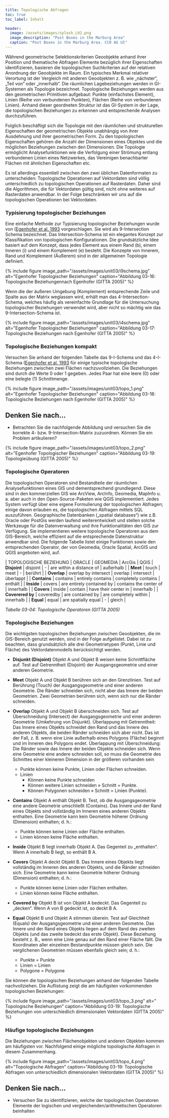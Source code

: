 ```yaml
---
title: Topologische Abfragen
toc: true
toc_label: Inhalt

header:
  image: /assets/images/splash_L02.png
  image_description: "Post Boxes in the Marburg Area"
  caption: "Post Boxes in the Marburg Area. CC0 AG UI"
---
```


	

Während geometrische Selektionskriterien Geoobjekte anhand ihrer Position und thematische Abfragen Elemente bezüglich ihrer Eigenschaften identifizieren, basieren die topologischen Suchkriterien auf der relativen Anordnung der Geoobjekte im Raum. Ein typisches Merkmal relativer Verortung ist der Vergleich mit anderen Geoobjekten z. B. wie „nächster“, „Teil von“ oder „innerhalb“. Die räumlichen Lagebeziehungen werden in GI-Systemen als Topologie bezeichnet. Topologische Beziehungen werden aus den geometrischen Primitiven aufgebaut: Punkte (einfachstes Element), Linien (Reihe von verbundenen Punkten), Flächen (Reihe von verbundenen Linien). Anhand dieser geordneten Struktur ist das GI-System in der Lage, die topologischen Beziehungen zu erkennen und entsprechende Analysen durchzuführen.

Folglich beschäftigt sich die Topologie mit den räumlichen und strukturellen Eigenschaften der geometrischen Objekte unabhängig von ihrer Ausdehnung und ihrer geometrischen Form. Zu den topologischen Eigenschaften gehören die Anzahl der Dimensionen eines Objektes und die möglichen Beziehungen zwischen den Dimensionen. Die Topologie ermöglicht Analysefunktionen wie die Verfolgung einer Strömung entlang verbundenen Linien eines Netzwerkes, das Vereinigen benachbarter Flächen mit ähnlichen Eigenschaften etc.

Es ist allerdings essentiell zwischen den zwei üblichen Datenformaten zu unterscheiden: Topologische Operationen auf Vektordaten sind völlig unterschiedlich zu topologischen Operationen auf Rasterdaten. Daher sind die Algorithmen, die für Vektordaten gültig sind, nicht ohne weiteres auf Rasterdaten anwendbar. In der Folge beschränken wir uns auf die topologischen Operationen bei Vektordaten.

### Typisierung topologischer Beziehungen

Eine einfache Methode zur Typisierung topologischer Beziehungen wurde von ([Egenhofer et al. 1993](http://www.spatial.maine.edu/~max/4Vs9.pdf) vorgeschlagen. Sie wird als 9-Intersection Schema bezeichnet. Das Intersection-Schema ist ein elegantes Konzept zur Klassifikation von topologischen Konfigurationen. Die grundsätzliche Idee basiert auf dem Konzept, dass jedes Element aus einem Rand (b), einem Inneren (i) und einem Komplement (e) besteht. Die Konzepte von Innerem, Rand und Komplement (Äußerem) sind in der allgemeinen Topologie definiert.

{% include figure image_path="/assets/images/unit03/i9schema.jpg" alt="Egenhofer Topologischer Beziehungen" caption="Abbildung 03-16: Topologische Beziehungennach Egenhofer (GITTA 2005)" %}

Wenn die der äußeren Umgebung (Komplement) entsprechende Zeile und Spalte aus der Matrix weglassen wird, erhält man das 4-Intersection-Schema, welches häufig als vereinfachte Grundlage für die Untersuchung topologischer Beziehungen verwendet wird, aber nicht so mächtig wie das 9-Intersection-Schema ist.

{% include figure image_path="/assets/images/unit03/i4schema.jpg" alt="Egenhofer Topologischer Beziehungen" caption="Abbildung 03-17: Topologische Beziehungen nach Egenhofer (GITTA 2005)" %}




### Topologische Beziehungen kompakt

Versuchen Sie anhand der folgenden Tabelle das 9-I-Schema und das 4-I-Schema ([Egenhofer et al. 1993](http://www.spatial.maine.edu/~max/4Vs9.pdf]) für einige typische topologische Beziehungen zwischen zwei Flächen nachzuvollziehen. Die Beziehungen sind durch die Werte 0 oder 1 gegeben. Jedes Paar hat eine leere (0) oder eine belegte (1) Schnittmenge.


{% include figure image_path="/assets/images/unit03/topo_1.png" alt="Egenhofer Topologischer Beziehungen" caption="Abbildung 03-18: Topologische Beziehungen nach Egenhofer (GITTA 2005)" %}



 

## Denken Sie nach...

  * Betrachten Sie die nachfolgende Abbildung und versuchen Sie die korrekte 4- bzw. 9-Intersection-Matrix zuzuordnen. Können Sie ein Problem artikulieren?

{% include figure image_path="/assets/images/unit03/topo_2.png" alt="Egenhofer Topologischer Beziehungen" caption="Abbildung 03-19: Topologieübung  (GITTA 2005)" %}


	
### Topologische Operatoren
	

Die topologischen Operatoren sind Bestandteile der räumlichen Analysefunktionen eines GIS und dementsprechend grundlegend. Diese sind in den kommerziellen GIS wie ArcView, ArcInfo, Geomedia, MapInfo u. a. aber auch in den Open-Source-Paketen wie QGIS implementiert. Jedes System verfügt über eine eigene Formulierung der topologischen Abfragen; einige davon erlauben es, die topologischen Abfragen mittels SQL auszuführen. Geographische Datenbanken („spatial databases“) wie z.B. Oracle oder PostGis werden laufend weiterentwickelt und stellen solche Werkzeuge für die Datenverwaltung und ihre Funktionalitäten den GIS zur Verfügung. Sie implementieren weitere topologische Operatoren aus dem GIS-Bereich, welche effizient auf die entsprechende Datenstruktur anwendbar sind. Die folgende Tabelle listet einige Funktionen sowie den entsprechenden Operator, der von Geomedia, Oracle Spatial, ArcGIS und QGIS angeboten wird, auf.

| TOPOLOGISCHE  BEZIEHUNG | ORACLE | GEOMEDIA | ArcGis | QGIS
| **Disjoint** | disjoint | - | are within a distance of | außerhalb |
| **Meet** | touch | meet | - | berührt |
| **Overlap** | overlap by intersect | overlap | intersect | überlappt |
| **Contains** | contains | entirely contains | completely contains | enthält |
| **Inside** | covers | are entirely contained by | contains the center of | innerhalb |
| **Covers** | inside | contain | have their center in | innerhalb |
| **Coverered by** | coveredby | are contained by | are completely within | innerhalb |
| **Equal** | equal | are spatially equal | - | gleich |

*Tabelle 03-04: Topologische Operatoren (GITTA 2005)*


### Topologische Beziehungen

Die wichtigsten topologischen Beziehungen zwischen Geoobjekten, die im GIS-Bereich genutzt werden, sind in der Folge aufgelistet. Dabei ist zu beachten, dass grundsätzlich alle drei Geometrietypen (Punkt, Linie und Fläche) des Vektordatenmodells berücksichtigt werden.

*  **Disjunkt (Disjoint)** Objekt A und Objekt B weisen keine Schnittfläche auf. Test auf Getrenntheit (Disjoint) der Ausgangsgeometrie und einer anderen Geometrie.

*  **Meet** Objekt A und Objekt B berühren sich an den Grenzlinien. Test auf Berührung (Touch) der Ausgangsgeometrie und einer anderen Geometrie. Die Ränder schneiden sich, nicht aber das Innere der beiden Geometrien. Zwei Geometrien berühren sich, wenn sich nur die Ränder schneiden.

* **Overlap** Objekt A und Objekt B überschneiden sich. Test auf Überschneidung (Intersect) der Ausgangsgeometrie und einer anderen Geometrie (Umkehrung von Disjunkt).
Überlappung mit Getrenntheit: Das Innere eines Objekts schneidet den Rand und das Innere des anderen Objekts, die beiden Ränder schneiden sich aber nicht. Das ist der Fall, z. B. wenn eine Linie außerhalb eines Polygons (Fläche) beginnt und im Inneren des Polygons endet.
Überlappung mit Überschneidung: Die Ränder sowie das Innere der beiden Objekte schneiden sich. Wenn eine Geometrie eine andere schneiden soll, so muss die Geometrie des Schnittes einer kleineren Dimension in der größeren vorhanden sein
  * Punkte können keine Punkte, Linien oder Flächen schneiden.
  * Linien
    * Können keine Punkte schneiden
    * Können weitere Linien schneiden » Schnitt = Punkte.
    * Können Polygonen schneiden » Schnitt = Linien (Punkte).

*  **Contains** Objekt A enthält Objekt B. Test, ob die Ausgangsgeometrie eine andere Geometrie umschließt (Contains). Das Innere und der Rand eines Objekts sind vollständig im Inneren eines anderen Objekts enthalten. Eine Geometrie kann kein Geometrie höherer Ordnung (Dimension) enthalten; d. h.:
    * Punkte können keine Linien oder Fläche enthalten.
    * Linien können keine Fläche enthalten.

*  **Inside** Objekt B liegt innerhalb Objekt A. Das Gegenteil zu „enthalten“. Wenn A innerhalb B liegt, so enthält B A.

*  **Covers** Objekt A deckt Objekt B. Das Innere eines Objekts liegt vollständig im Inneren des anderen Objekts, und die Ränder schneiden sich. Eine Geometrie kann keine Geometrie höherer Ordnung (Dimension) enthalten; d. h.:
    * Punkte können keine Linien oder Flächen enthalten.
    * Linien können keine Fläche enthalten.

*  **Covered by** Objekt B ist von Objekt A bedeckt. Das Gegenteil zu „decken“. Wenn A von B gedeckt ist, so deckt B A.

*  **Equal** Objekt B und Objekt A stimmen überein. Test auf Gleichheit (Equals) der Ausgangsgeometrie und einer anderen Geometrie. Das Innere und der Rand eines Objekts liegen auf dem Rand des zweiten Objekts (und das zweite bedeckt das erste Objekt). Diese Beziehung besteht z. B., wenn eine Linie genau auf den Rand einer Fläche fällt. Die Koordinaten aller einzelnen Bestandpunkte müssen gleich sein. Die verglichenen Geometrien müssen ebenfalls gleich sein; d. h.:
    * Punkte = Punkte
    * Linien = Linien
    * Polygone = Polygone

Sie können die topologischen Beziehungen anhand der folgenden Tabelle nachvollziehen. Die Auflistung zeigt die am häufigsten vorkommenden topologischen Beziehungen:

{% include figure image_path="/assets/images/unit03/topo_3.png" alt=" Topologische Beziehungen" caption="Abbildung 03-19: Topologische Beziehungen von unterschiedlich dimensionalen Vektordaten (GITTA 2005)" %}

### Häufige topologische Beziehungen

Die Beziehungen zwischen Flächenobjekten und anderen Objekten kommen am häufigsten vor. Nachfolgend einige mögliche topologische Abfragen in diesem Zusammenhang.

{% include figure image_path="/assets/images/unit03/topo_4.png" alt="Topologische Abfragen" caption="Abbildung 03-19: Topologische Abfragen von unterschiedlich dimensionalen Vektordaten (GITTA 2005)" %}




## Denken Sie nach...

  * Versuchen Sie zu identifizieren, welche der topologischen Operatoren Elemente der logischen und vergleichenden/arithmetischen Operatoren beinhalten




